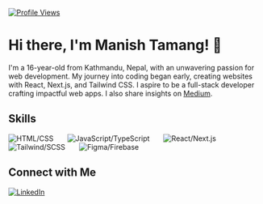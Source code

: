[![Profile Views](https://visitor-badge.laobi.icu/badge?page_id=Manish-Tamang)](https://github.com/Manish-Tamang)

# Hi there, I'm Manish Tamang! 👋

I'm a 16-year-old from Kathmandu, Nepal, with an unwavering passion for web development. My journey into coding began early, creating websites with React, Next.js, and Tailwind CSS. I aspire to be a full-stack developer crafting impactful web apps. I also share insights on [Medium](#).

## Skills

![HTML/CSS](https://skillicons.dev/icons?i=html,css)
&nbsp;&nbsp;&nbsp;&nbsp;&nbsp;
![JavaScript/TypeScript](https://skillicons.dev/icons?i=js,ts)
&nbsp;&nbsp;&nbsp;&nbsp;&nbsp;
![React/Next.js](https://skillicons.dev/icons?i=react,next)
&nbsp;&nbsp;&nbsp;&nbsp;&nbsp;
![Tailwind/SCSS](https://skillicons.dev/icons?i=tailwind,scss)
&nbsp;&nbsp;&nbsp;&nbsp;&nbsp;
![Figma/Firebase](https://skillicons.dev/icons?i=ae,firebase)
&nbsp;&nbsp;&nbsp;&nbsp;&nbsp;


## Connect with Me

[![LinkedIn](https://img.shields.io/badge/LinkedIn-blue?style=for-the-badge&logo=linkedin&logoColor=white)](https://www.linkedin.com/in/manish-tamang-648926282/)
